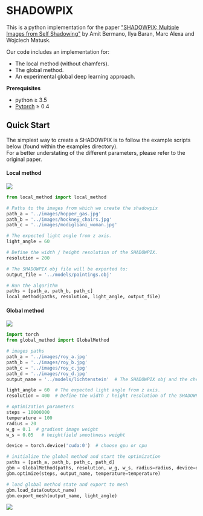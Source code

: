 # SHADOWPIX

This is a python implementation for the paper <a href="https://people.csail.mit.edu/wojciech/SHADOWPIX/index.html" target="_blank">"SHADOWPIX: Multiple Images from Self Shadowing"</a> by Amit Bermano, Ilya Baran, Marc Alexa and Wojciech Matusk.

Our code includes an implementation for:
- The local method (without chamfers).
- The global method.
- An experimental global deep learning approach.

**Prerequisites**
* python  ≥ 3.5
* <a href="https://pytorch.org/" target="_blank">Pytorch</a> ≥ 0.4

## Quick Start
The simplest way to create a SHADOWPIX is to follow the example scripts below (found within the examples directory).<br/>
For a better understating of the different parameters, please refer to the original paper.

#### Local method
<a href="###" style= "cursor: text;"><img style= "cursor: text;" src="http://www.pxcm.org/shadowpix/local_view_small.png"></a>
```python
from local_method import local_method

# Paths to the images from which we create the shadowpix
path_a = '../images/hopper_gas.jpg'
path_b = '../images/hockney_chairs.jpg'
path_c = '../images/modigliani_woman.jpg'

# The expected light angle from z axis. 
light_angle = 60

# Define the width / height resolution of the SHADOWPIX.
resolution = 200

# The SHADOWPIX obj file will be exported to:
output_file = '../models/paintings.obj'

# Run the algorithm
paths = [path_a, path_b, path_c]
local_method(paths, resolution, light_angle, output_file)
```


#### Global method
<a href="###" style= "cursor: text;"><img style= "cursor: text;" src="http://www.pxcm.org/shadowpix/global_view_small.png"></a>
```python
import torch
from global_method import GlobalMethod

# images paths
path_a = '../images/roy_a.jpg'
path_b = '../images/roy_b.jpg'
path_c = '../images/roy_c.jpg'
path_d = '../images/roy_d.jpg'
output_name = '../models/lichtenstein'  # The SHADOWPIX obj and the checkpoints file will be exported to here

light_angle = 60  # The expected light angle from z axis.
resolution = 400  # Define the width / height resolution of the SHADOWPIX.

# optimization parameters
steps = 10000000
temperature = 100
radius = 20
w_g = 0.1  # gradient image weight
w_s = 0.05   # heightfield smoothness weight

device = torch.device('cuda:0')  # choose gpu or cpu

# initialize the global method and start the optimization
paths = [path_a, path_b, path_c, path_d]
gbm = GlobalMethod(paths, resolution, w_g, w_s, radius=radius, device=device)
gbm.optimize(steps, output_name, temperature=temperature)

# load global method state and export to mesh
gbm.load_data(output_name)
gbm.export_mesh(output_name, light_angle)
```
<a href="###" style= "cursor: text;"><img style= "cursor: text;" src="http://www.pxcm.org/shadowpix/anim_global_lichtenstein.gif"></a>
